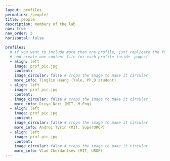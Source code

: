```yaml
---
layout: profiles
permalink: /people/
title: people
description: members of the lab
nav: true
nav_order: 3
horizontal: false

profiles:
  # if you want to include more than one profile, just replicate the following block
  # and create one content file for each profile inside _pages/
  - align: left
    image: prof_pic.jpg
    content: 
    image_circular: false # crops the image to make it circular
    more_info: Tinglin Huang (Yale, Ph.D student)
  - align: left
    image: prof_pic.jpg
    content: 
    image_circular: false # crops the image to make it circular
    more_info: Divya Nori (MIT, M.Eng)
  - align: left
    image: prof_pic.jpg
    content: 
    image_circular: false # crops the image to make it circular
    more_info: Andrei Tyrin (MIT, SuperUROP)
  - align: left
    image: prof_pic.jpg
    content: 
    image_circular: false # crops the image to make it circular
    more_info: Vlad Cherdantsev (MIT, UROP)
---
```

